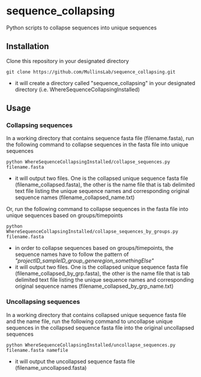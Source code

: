 # sequence_collapsing
Python scripts to collapse sequences into unique sequences

## Installation

Clone this repository in your designated directory
```
git clone https://github.com/MullinsLab/sequence_collapsing.git
```
  - it will create a directory called "sequence_collapsing" in your designated directory (i.e. WhereSequenceCollapsingInstalled)

## Usage
### Collapsing sequences
In a working directory that contains sequence fasta file (filename.fasta), run the following command to collapse sequences in the fasta file into unique sequences
````
python WhereSequenceCollapsingInstalled/collapse_sequences.py filename.fasta
````
  - it will output two files. One is the collapsed unique sequence fasta file (filename_collapsed.fasta), the other is the name file that is tab delimited text file listing the unique sequence names and corresponding original sequence names (filename_collapsed_name.txt)

Or, run the following command to collapse sequences in the fasta file into unique sequences based on groups/timepoints
````
python WhereSequenceCollapsingInstalled/collapse_sequences_by_groups.py filename.fasta
````
  - in order to collapse sequences based on groups/timepoints, the sequence names have to follow the pattern of *"projectID_sampleID_group_generegion_somethingElse"*
  - it will output two files. One is the collapsed unique sequence fasta file (filename_collapsed_by_grp.fasta), the other is the name file that is tab delimited text file listing the unique sequence names and corresponding original sequence names (filename_collapsed_by_grp_name.txt)
### Uncollapsing sequences
In a working directory that contains collapsed unique sequence fasta file and the name file, run the following command to uncollapse unique sequences in the collapsed sequence fasta file into the original uncollapsed sequences
````
python WhereSequenceCollapsingInstalled/uncollapse_sequences.py filename.fasta namefile
````
  - it will output the uncollapsed sequence fasta file (filename_uncollapsed.fasta)
